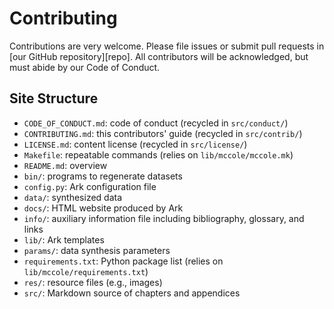 # Contributing

Contributions are very welcome.
Please file issues or submit pull requests in [our GitHub repository][repo].
All contributors will be acknowledged,
but must abide by our Code of Conduct.

## Site Structure

-   `CODE_OF_CONDUCT.md`: code of conduct (recycled in `src/conduct/`)
-   `CONTRIBUTING.md`: this contributors' guide (recycled in `src/contrib/`)
-   `LICENSE.md`: content license (recycled in `src/license/`)
-   `Makefile`: repeatable commands (relies on `lib/mccole/mccole.mk`)
-   `README.md`: overview
-   `bin/`: programs to regenerate datasets
-   `config.py`: Ark configuration file
-   `data/`: synthesized data
-   `docs/`: HTML website produced by Ark
-   `info/`: auxiliary information file including bibliography, glossary, and links
-   `lib/`: Ark templates
-   `params/`: data synthesis parameters
-   `requirements.txt`: Python package list (relies on `lib/mccole/requirements.txt`)
-   `res/`: resource files (e.g., images)
-   `src/`: Markdown source of chapters and appendices
